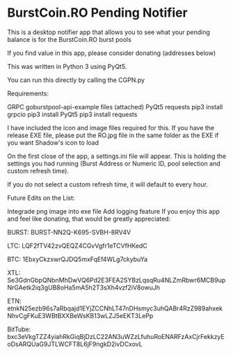 # BurstCoin.RO Pending Notifier

This is a desktop notifier app that allows you to see what your pending balance is for the BurstCoin.RO burst pools

If you find value in this app, please consider donating (addresses below)

This was written in Python 3 using PyQt5.

You can run this directly by calling the CGPN.py

Requirements:

GRPC
goburstpool-api-example files (attached)
PyQt5
requests
pip3 install grpcio
pip3 install PyQt5
pip3 install requests

I have included the icon and image files required for this. If you have the release EXE file, please put the RO.jpg file in the same folder as the EXE if you want Shadow's icon to load

On the first close of the app, a settings.ini file will appear. This is holding the settings you had running (Burst Address or Numeric ID, pool selection and custom refresh time).

If you do not select a custom refresh time, it will default to every hour.

Future Edits on the List:

Integrade png image into exe file
Add logging feature
If you enjoy this app and feel like donating, that would be greatly appreciated:

BURST: BURST-NN2Q-K695-SVBH-8RV4V

LTC: LQF2fTV42zvQEQZ4CGvVgfr1eTCVfHKedC

BTC: 1EbxyCkzxwrQJDQ5mxFqEf4WLg7ckybuYa

XTL: Se3GdnGbpQNbnMhDwVQ6Pd2E3FEA2SYBzLqsqRu4NLZmRbwr6MCB9upNrGAetk2iq3gUB8oHa5mA5h2T3sXh4vzf2iV8owuJh

ETN: etnkN25ezb96s7aRbqajd1EYjZCCNhLT47nDHsmyc3uhQABr4RzZ989ahxekNhvCgFKuE3WBtBXXBeWsKB13wLZJ5eEKT3LePp

BitTube: bxc3eVkgTZZ4yiahRkGiqBjDzLC22AN3uWZzLfuhuRoENARFzAxCjrFekkzyEoDsARQUaG9JTLWCFT8L6jF9ngkD2ivDCxovL
